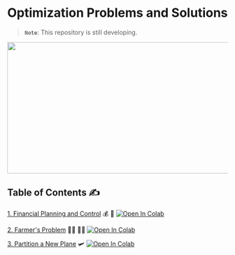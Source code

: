 # Optimization Problems and Solutions

> **`Note`**: This repository is still developing.

<p align="center">
  <img width="550" height="300" src="https://getflywheel.com/layout/wp-content/uploads/2019/04/Image-Optimization-1600x569.gif">
</p>

## Table of Contents ✍️

[1. Financial Planning and Control](https://github.com/Pegah-Ardehkhani/Optimization-Problems-and-Solutions/tree/main/1.%20Financial%20Planning%20and%20Control) 💰 💸 <a href="https://colab.research.google.com/github/Pegah-Ardehkhani/Optimization-Problems-and-Solutions/blob/main/1.%20Financial%20Planning%20and%20Control/Financial%20Planning%20and%20Control.ipynb" target="_parent\"><img src="https://colab.research.google.com/assets/colab-badge.svg" alt="Open In Colab"/></a>


[2. Farmer's Problem](https://github.com/Pegah-Ardehkhani/Optimization-Problems-and-Solutions/tree/main/2.%20Farmer's%20Problem) 🧑‍🌾 👨‍🌾 <a href="https://colab.research.google.com/github/Pegah-Ardehkhani/Optimization-Problems-and-Solutions/blob/main/2.%20Farmer's%20Problem/Farmer's%20Problem.ipynb" target="_parent\"><img src="https://colab.research.google.com/assets/colab-badge.svg" alt="Open In Colab"/></a>

[3. Partition a New Plane](https://github.com/Pegah-Ardehkhani/Optimization-Problems-and-Solutions/tree/main/3.%20Partition%20a%20New%20Plane) 🛩️ <a href="https://colab.research.google.com/github/Pegah-Ardehkhani/Optimization-Problems-and-Solutions/blob/main/3.%20Partition%20a%20New%20Plane/Partition%20a%20Plane.ipynb" target="_parent\"><img src="https://colab.research.google.com/assets/colab-badge.svg" alt="Open In Colab"/></a>
